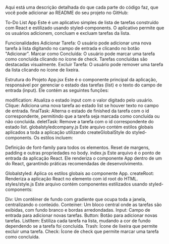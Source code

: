 Aqui está uma descrição detalhada do que cada parte do código faz, que você pode adicionar ao README do seu projeto no GitHub:

To-Do List App
Este é um aplicativo simples de lista de tarefas construído com React e estilizado usando styled-components. O aplicativo permite que os usuários adicionem, concluam e excluam tarefas da lista.

Funcionalidades
Adicionar Tarefa: O usuário pode adicionar uma nova tarefa à lista digitando no campo de entrada e clicando no botão "Adicionar".
Marcar como Concluída: O usuário pode marcar uma tarefa como concluída clicando no ícone de check. Tarefas concluídas são destacadas visualmente.
Excluir Tarefa: O usuário pode remover uma tarefa da lista clicando no ícone de lixeira.

Estrutura do Projeto
App.jsx
Este é o componente principal da aplicação, responsável por gerenciar o estado das tarefas (list) e o texto do campo de entrada (input). Ele contém as seguintes funções:

modification: Atualiza o estado input com o valor digitado pelo usuário.
Clique: Adiciona uma nova tarefa ao estado list se houver texto no campo de entrada.
finalTask: Alterna o estado de finished da tarefa com o id correspondente, permitindo que a tarefa seja marcada como concluída ou não concluída.
deletTask: Remove a tarefa com o id correspondente do estado list.
globalstyledcompany.js
Este arquivo contém estilos globais aplicados a toda a aplicação utilizando createGlobalStyle do styled-components. Os estilos incluem:

Definição de font-family para todos os elementos.
Reset de margens, padding e outras propriedades no body.
index.js
Este arquivo é o ponto de entrada da aplicação React. Ele renderiza o componente App dentro de um <StrictMode> do React, garantindo práticas recomendadas de desenvolvimento.

Globalstyled: Aplica os estilos globais ao componente App.
createRoot: Renderiza a aplicação React no elemento com id root do HTML.
styles/style.js
Este arquivo contém componentes estilizados usando styled-components:

Div: Um contêiner de fundo com gradiente que ocupa toda a janela, centralizando o conteúdo.
Conteiner: Um bloco central onde as tarefas são exibidas, com fundo branco e bordas arredondadas.
Input: Campo de entrada para adicionar novas tarefas.
Button: Botão para adicionar novas tarefas.
ListItem: Estiliza cada tarefa na lista, mudando a cor de fundo dependendo se a tarefa foi concluída.
Trash: Ícone de lixeira que permite excluir uma tarefa.
Check: Ícone de check que permite marcar uma tarefa como concluída.
